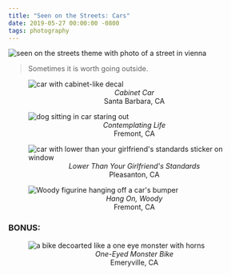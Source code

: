 ```yaml
---
title: "Seen on the Streets: Cars"
date: 2019-05-27 00:00:00 -0800
tags: photography
---
```


![seen on the streets theme with photo of a street in vienna](https://i.imgur.com/5imNNTc.png)

> Sometimes it is worth going outside.

<figure>
    <img src="https://i.imgur.com/HL23J6V.jpg" alt="car with cabinet-like decal">
    <center><figcaption><i>Cabinet Car</i><br>Santa Barbara, CA</figcaption></center>
</figure>

<figure>
    <img src="https://i.imgur.com/Y5Fextj.jpg" alt="dog sitting in car staring out">
    <center><figcaption><i>Contemplating Life</i><br>Fremont, CA</figcaption></center>
</figure>

<figure>
    <img src="https://i.imgur.com/m4W7du1.jpg" alt="car with lower than your girlfriend's standards sticker on window">
    <center><figcaption><i>Lower Than Your Girlfriend's Standards</i><br>Pleasanton, CA</figcaption></center>
</figure>

<figure>
    <img src="https://i.imgur.com/ioqH34k.jpg" alt="Woody figurine hanging off a car's bumper">
    <center><figcaption><i>Hang On, Woody</i><br>Fremont, CA</figcaption></center>
</figure>

### BONUS:

<figure>
    <img src="https://i.imgur.com/G9VAHBg.jpg" alt="a bike decoarted like a one eye monster with horns">
    <center><figcaption><i>One-Eyed Monster Bike</i><br>Emeryville, CA</figcaption></center>
</figure>
